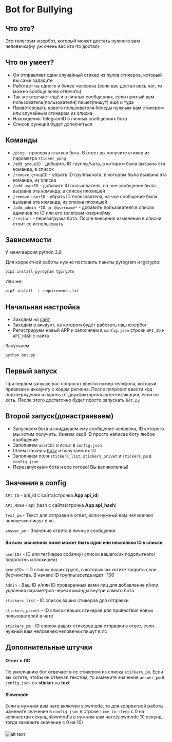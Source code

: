 # Bot for Bullying
## Что это?
Это телеграм юзербот, который может достать нужного вам человечка(ну уж очень вас кто-то достал)

## Что он умеет?
- Он отправляет один случайный стикер из пулла стикеров, который вы сами зададите
- Работает на одного и более человека (если вас достал весь чат, то можно вообще всем отвечать)
- Так же отвечает ещё и в личных сообщениях, если нужный вам пользователь(пользователи) пишет(пишут) ещё и туда
- Приветсвовать нового пользователя беседы нужным вам стикером или случайным стикером из списка
- Нахождения TelegramID в личных сообщениях бота
- Список функций будет дополняться

## Команды
- `/ping` - проверка статуса бота. В ответ вы получите стикер из параметра `sticker_pong`
- `/add_groupID` - добавить ID группы/чата, в котором была вызвана эта команда, в список
- `/remove_groupID` - убрать ID группы/чата, в котором была вызвана эта команда, из списка
- `/add_userID` - добавить ID пользователя, на чье сообщение была вызвана эта команда, в список плохишей
- `/remove_userID` - убрать ID пользователя, на чье сообщение была вызвана эта команда, из списка плохишей
- `/add_admin *ID or @username*` - добавить пользователя в список админов по ID или его телеграм юзернейму
- `/restart` - перезагрузка бота. После внесения изменений в списки стоит ее использовать

## Зависимости
У меня версия python 3.9

Для корректной работы нужно поставить пакеты pyrogram и tgcrypto:
``` bash
pip3 install pyrogram tgcrypto
```
Или же:
``` bash
pip3 install -r requirements.txt
```

## Начальная настройка
- Заходим на [сайт](https://my.telegram.org)
- Заходим в аккаунт, на котором будет работать наш юзербот
- Регистрируем новый APP и заполняем в `config.json` строки `API_ID` и `API_HASH` с сайта

Запускаем:
``` bash 
python bot.py
```

## Первый запуск
При первом запуске вас попросят ввести номер телефона, который привязан к аккаунту с кодом региона. 
После попросят ввести код подтверждения и пароль от двухфакторной аутентификации, если он есть.
После этого достаточно будет просто запускать `bot.py`

## Второй запуск(донастраиваем)
- Запускаем бота и скидываем ему сообщение человека, ID которого мы хотим получить. Узнаем свой ID просто написав боту любое сообщение
- Заполняем `userIDs` и `Admin` в `config.json`
- Шлем стикеры [боту](https://t.me/idstickerbot) и получаем их ID
- Заполняем поля `stickers_list`, `stickers_privet` и `stickers_pm` в `config.json`
- Перезапускаем бота и все готово! Вы великолепны!

## Значения в config
`API_ID` - api_id с сайта(строчка **App api_id**)

`API_HASH` - api_hash с сайта(строчка **App api_hash**)

`text_pm` - Текст для отправки в ответ, если нужный вам человечек/человечки пишут в лс

`answer_pm` - Значение ответа в личные сообщения

#### Во всех значениях ниже может быть один или несколько ID в списке
`userIDs` - ID или тег(через собачку) список вашего/их подопытного/подопотных(плохишей)

`groupIDs` - ID список ваших групп, в которых вы хотите творить свои бесчинства. В начале ID группы всегда идет -100

`Admin` - Ваш ID и/или ID проверенных вами лиц для добавление и/или удаления параметров через команды внутри самого бота

`stickers_list` - ID список ваших стикеров для отправки

`stickers_privet` - ID список ваших стикеров для привествия новых пользователей в чате

`stickers_pm` - ID список ваших стикеров для отправки в ответ, если нужный вам человечек/человечки пишут в лс

## Дополнительные штучки
#### Ответ в ЛС
По умолчанию бот отвечает в лс стикером из списка `stickers_pm`. Если вы хотите, чтобы он отвечал текстом, то измените 
значение `answer_pm` в `config.json` со **sticker** на **text**
#### Slowmode
Если в нужном вам чате включен slowmode, то для корректной работы измените значение в `config.json` в строке
 `time_to_sleep` с 0 на количество секунд slowmod'а в нужном вам чате(slowmode 10 секунд, 
 тогда замените значение с 0 на 10)
####
![alt text](https://klike.net/uploads/posts/2018-11/1541059832_10.jpg)